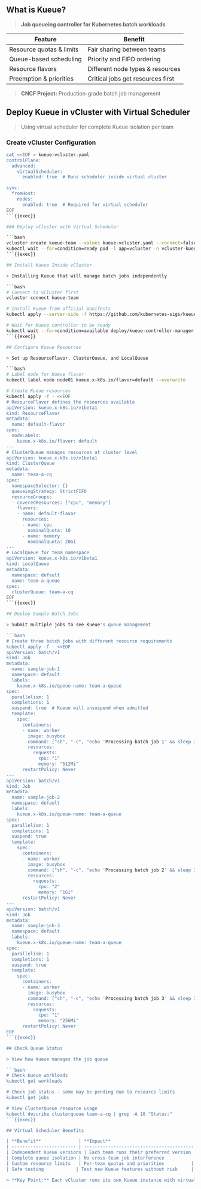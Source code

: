 ## What is Kueue?

> **Job queueing controller for Kubernetes batch workloads**

| **Feature**               | **Benefit**                        |
| ------------------------- | ---------------------------------- |
| Resource quotas & limits  | Fair sharing between teams         |
| Queue-based scheduling    | Priority and FIFO ordering         |
| Resource flavors          | Different node types & resources   |
| Preemption & priorities   | Critical jobs get resources first  |

> **CNCF Project:** Production-grade batch job management

## Deploy Kueue in vCluster with Virtual Scheduler

> Using virtual scheduler for complete Kueue isolation per team

### Create vCluster Configuration

```bash
cat <<EOF > kueue-vcluster.yaml
controlPlane:
  advanced:
    virtualScheduler:
      enabled: true  # Runs scheduler inside virtual cluster

sync:
  fromHost:
    nodes:
      enabled: true  # Required for virtual scheduler
EOF
```{{exec}}

### Deploy vCluster with Virtual Scheduler

```bash
vcluster create kueue-team --values kueue-vcluster.yaml --connect=false
kubectl wait --for=condition=ready pod -l app=vcluster -n vcluster-kueue-team --timeout=120s
```{{exec}}

## Install Kueue Inside vCluster

> Installing Kueue that will manage batch jobs independently

```bash
# Connect to vCluster first
vcluster connect kueue-team

# Install Kueue from official manifests
kubectl apply --server-side -f https://github.com/kubernetes-sigs/kueue/releases/download/v0.9.1/manifests.yaml

# Wait for Kueue controller to be ready
kubectl wait --for=condition=available deploy/kueue-controller-manager -n kueue-system --timeout=60s
```{{exec}}

## Configure Kueue Resources

> Set up ResourceFlavor, ClusterQueue, and LocalQueue

```bash
# Label node for Kueue flavor
kubectl label node node01 kueue.x-k8s.io/flavor=default --overwrite

# Create Kueue resources
kubectl apply -f - <<EOF
# ResourceFlavor defines the resources available
apiVersion: kueue.x-k8s.io/v1beta1
kind: ResourceFlavor
metadata:
  name: default-flavor
spec:
  nodeLabels:
    kueue.x-k8s.io/flavor: default
---
# ClusterQueue manages resources at cluster level
apiVersion: kueue.x-k8s.io/v1beta1
kind: ClusterQueue
metadata:
  name: team-a-cq
spec:
  namespaceSelector: {}
  queueingStrategy: StrictFIFO
  resourceGroups:
  - coveredResources: ["cpu", "memory"]
    flavors:
    - name: default-flavor
      resources:
      - name: cpu
        nominalQuota: 10
      - name: memory
        nominalQuota: 20Gi
---
# LocalQueue for team namespace
apiVersion: kueue.x-k8s.io/v1beta1
kind: LocalQueue
metadata:
  namespace: default
  name: team-a-queue
spec:
  clusterQueue: team-a-cq
EOF
```{{exec}}

## Deploy Sample Batch Jobs

> Submit multiple jobs to see Kueue's queue management

```bash
# Create three batch jobs with different resource requirements
kubectl apply -f - <<EOF
apiVersion: batch/v1
kind: Job
metadata:
  name: sample-job-1
  namespace: default
  labels:
    kueue.x-k8s.io/queue-name: team-a-queue
spec:
  parallelism: 1
  completions: 1
  suspend: true  # Kueue will unsuspend when admitted
  template:
    spec:
      containers:
      - name: worker
        image: busybox
        command: ["sh", "-c", "echo 'Processing batch job 1' && sleep 30"]
        resources:
          requests:
            cpu: "1"
            memory: "512Mi"
      restartPolicy: Never
---
apiVersion: batch/v1
kind: Job
metadata:
  name: sample-job-2
  namespace: default
  labels:
    kueue.x-k8s.io/queue-name: team-a-queue
spec:
  parallelism: 1
  completions: 1
  suspend: true
  template:
    spec:
      containers:
      - name: worker
        image: busybox
        command: ["sh", "-c", "echo 'Processing batch job 2' && sleep 30"]
        resources:
          requests:
            cpu: "2"
            memory: "1Gi"
      restartPolicy: Never
---
apiVersion: batch/v1
kind: Job
metadata:
  name: sample-job-3
  namespace: default
  labels:
    kueue.x-k8s.io/queue-name: team-a-queue
spec:
  parallelism: 1
  completions: 1
  suspend: true
  template:
    spec:
      containers:
      - name: worker
        image: busybox
        command: ["sh", "-c", "echo 'Processing batch job 3' && sleep 30"]
        resources:
          requests:
            cpu: "1"
            memory: "256Mi"
      restartPolicy: Never
EOF
```{{exec}}

## Check Queue Status

> View how Kueue manages the job queue

```bash
# Check Kueue workloads
kubectl get workloads

# Check job status - some may be pending due to resource limits
kubectl get jobs

# View ClusterQueue resource usage
kubectl describe clusterqueue team-a-cq | grep -A 10 "Status:"
```{{exec}}

## Virtual Scheduler Benefits

| **Benefit**              | **Impact**                                |
| ------------------------ | ----------------------------------------- |
| Independent Kueue versions | Each team runs their preferred version  |
| Complete queue isolation | No cross-team job interference           |
| Custom resource limits   | Per-team quotas and priorities          |
| Safe testing            | Test new Kueue features without risk     |

> **Key Point:** Each vCluster runs its own Kueue instance with virtual scheduler!